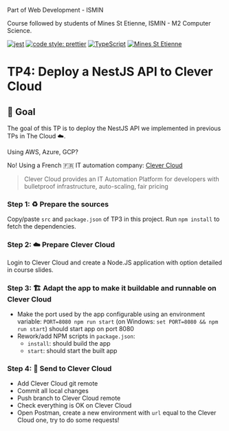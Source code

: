 Part of Web Development - ISMIN

Course followed by students of Mines St Etienne, ISMIN - M2 Computer Science.

[![jest](https://jestjs.io/img/jest-badge.svg)](https://github.com/facebook/jest)
[![code style: prettier](https://img.shields.io/badge/code_style-prettier-ff69b4.svg?style=flat-square)](https://github.com/prettier/prettier)
[![TypeScript](https://badges.frapsoft.com/typescript/love/typescript.png?v=101)](https://github.com/ellerbrock/typescript-badges/)
[![Mines St Etienne](./logo.png)](https://www.mines-stetienne.fr/)

# TP4: Deploy a NestJS API to Clever Cloud

## 📝 Goal

The goal of this TP is to deploy the NestJS API we implemented in previous TPs in The Cloud ☁️.

Using AWS, Azure, GCP? 

No! Using a French 🇫🇷 IT automation company: [Clever Cloud](https://www.clever-cloud.com/en/) 
> Clever Cloud provides an IT Automation Platform for developers with bulletproof infrastructure, auto-scaling, fair pricing

### Step 1: ♻️ Prepare the sources

Copy/paste `src` and `package.json` of TP3 in this project. Run `npm install` to fetch the dependencies.

### Step 2: ☁️ Prepare Clever Cloud

Login to Clever Cloud and create a Node.JS application with option detailed in course slides.

### Step 3: 🏗 Adapt the app to make it buildable and runnable on Clever Cloud  

 - Make the port used by the app configurable using an environment variable: `PORT=8080 npm run start` (on Windows: `set PORT=8080 && npm run start`) should start app on port 8080
 - Rework/add NPM scripts in `package.json`:
   - `install`: should build the app
   - `start`: should start the built app  

### Step 4: 🚀 Send to Clever Cloud
 
 - Add Clever Cloud git remote
 - Commit all local changes
 - Push branch to Clever Cloud remote
 - Check everything is OK on Clever Cloud
 - Open Postman, create a new environment with `url` equal to the Clever Cloud one, try to do some requests! 

